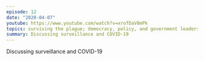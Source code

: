```yaml
---
episode: 12
date: "2020-04-07"
youtube: https://www.youtube.com/watch?v=xrofDaV8mPk
topics: surviving the plague; democracy, policy, and government leadership
summary: Discussing surveillance and COVID-19
---
```


Discussing surveillance and COVID-19
